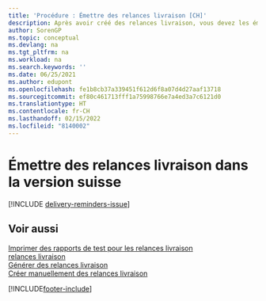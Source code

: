 ```yaml
---
title: 'Procédure : Émettre des relances livraison [CH]'
description: Après avoir créé des relances livraison, vous devez les émettre et les imprimer afin de pouvoir les envoyer aux fournisseurs.
author: SorenGP
ms.topic: conceptual
ms.devlang: na
ms.tgt_pltfrm: na
ms.workload: na
ms.search.keywords: ''
ms.date: 06/25/2021
ms.author: edupont
ms.openlocfilehash: fe1b8cb37a339451f612d6f8a07d4d27aaf13718
ms.sourcegitcommit: ef80c461713fff1a75998766e7a4ed3a7c6121d0
ms.translationtype: HT
ms.contentlocale: fr-CH
ms.lasthandoff: 02/15/2022
ms.locfileid: "8140002"
---
```

# <a name="issue-delivery-reminders-in-the-swiss-version"></a>Émettre des relances livraison dans la version suisse

[!INCLUDE [delivery-reminders-issue](../includes/ATCHDE/delivery-reminders-issue.md)]

## <a name="see-also"></a>Voir aussi

[Imprimer des rapports de test pour les relances livraison](how-to-print-test-reports-for-delivery-reminders.md)  
[relances livraison](delivery-reminders.md)  
[Générer des relances livraison](how-to-generate-delivery-reminders.md)  
[Créer manuellement des relances livraison](how-to-create-delivery-reminders-manually.md)  


[!INCLUDE[footer-include](../../includes/footer-banner.md)]